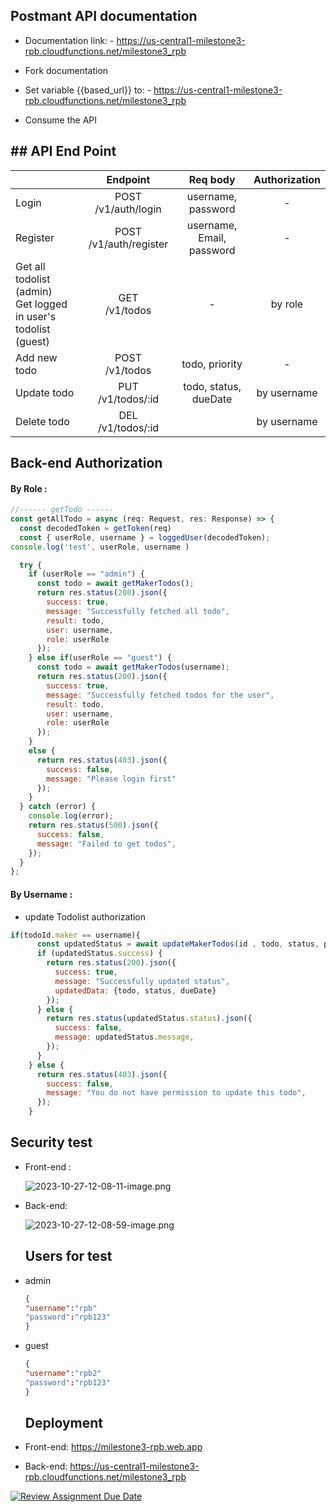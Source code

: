 ## Postmant API documentation

- Documentation link: - https://us-central1-milestone3-rpb.cloudfunctions.net/milestone3_rpb

- Fork documentation

- Set variable {{based_url}} to: - https://us-central1-milestone3-rpb.cloudfunctions.net/milestone3_rpb

- Consume the API

## ## API End Point

|                                                                    | Endpoint               | Req body                  | Authorization |
|:------------------------------------------------------------------ |:----------------------:|:-------------------------:|:-------------:|
| Login                                                              | POST /v1/auth/login    | username, password        | -             |
| Register                                                           | POST /v1/auth/register | username, Email, password | -             |
| Get all todolist (admin)<br/>Get logged in user's todolist (guest) | GET<br/>/v1/todos      | -                         | by role       |
| Add new todo                                                       | POST<br/>/v1/todos     | todo, priority            | -             |
| Update todo                                                        | PUT<br/>/v1/todos/:id  | todo, status, dueDate     | by username   |
| Delete todo                                                        | DEL<br/>/v1/todos/:id  |                           | by username   |

## Back-end Authorization

#### By Role :

```js
//------ getTodo ------
const getAllTodo = async (req: Request, res: Response) => {
  const decodedToken = getToken(req)
  const { userRole, username } = loggedUser(decodedToken);
console.log('test', userRole, username )

  try {
    if (userRole == "admin") {
      const todo = await getMakerTodos();
      return res.status(200).json({
        success: true,
        message: "Successfully fetched all todo",
        result: todo,
        user: username,
        role: userRole
      });
    } else if(userRole == "guest") {
      const todo = await getMakerTodos(username);
      return res.status(200).json({
        success: true,
        message: "Successfully fetched todos for the user",
        result: todo,
        user: username,
        role: userRole
      });
    }
    else {
      return res.status(403).json({
        success: false,
        message: "Please login first"
      });
    }
  } catch (error) {
    console.log(error);
    return res.status(500).json({
      success: false,
      message: "Failed to get todos",
    });
  }
};
```

#### By Username :

- update Todolist authorization

```js
if(todoId.maker == username){
      const updatedStatus = await updateMakerTodos(id , todo, status, priority, dueDate);
      if (updatedStatus.success) {
        return res.status(200).json({
          success: true,
          message: "Successfully updated status",
          updatedData: {todo, status, dueDate}
        });
      } else {
        return res.status(updatedStatus.status).json({
          success: false,
          message: updatedStatus.message,
        });
      }
    } else {
      return res.status(403).json({
        success: false,
        message: "You do not have permission to update this todo",
      });
    }
```

## Security test

- Front-end :
  
  ![2023-10-27-12-08-11-image.png](D:\bootcamp-revou\week18%20ML3\week-18-RPrasetyoB\assets\img\README\2023-10-27-12-08-11-image.png)

- Back-end:
  
  ![2023-10-27-12-08-59-image.png](D:\bootcamp-revou\week18%20ML3\week-18-RPrasetyoB\assets\img\README\2023-10-27-12-08-59-image.png)
  
  ## Users for test

- admin
  
  ```json
  {
  "username":"rpb"
  "password":"rpb123"
  }
  ```

- guest
  
  ```json
  {
  "username":"rpb2"
  "password":"rpb123"
  }
  ```
  
  ## Deployment

- Front-end: https://milestone3-rpb.web.app

- Back-end: https://us-central1-milestone3-rpb.cloudfunctions.net/milestone3_rpb

[![Review Assignment Due Date](https://classroom.github.com/assets/deadline-readme-button-24ddc0f5d75046c5622901739e7c5dd533143b0c8e959d652212380cedb1ea36.svg)](https://classroom.github.com/a/-Z3-Ss4P)
